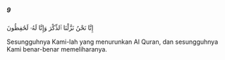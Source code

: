 ##### 9

<span class="ayah">إِنَّا نَحْنُ نَزَّلْنَا ٱلذِّكْرَ وَإِنَّا لَهُۥ لَحَٰفِظُونَ</span>

<span class="ayah_translation">Sesungguhnya Kami-lah yang menurunkan Al Quran, dan sesungguhnya Kami benar-benar memeliharanya.</span>

